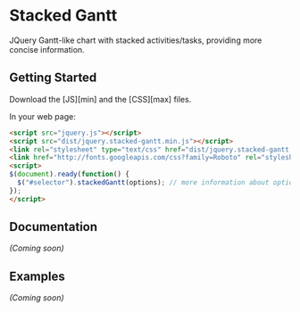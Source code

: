 # Stacked Gantt

JQuery Gantt-like chart with stacked activities/tasks, providing more concise information.

## Getting Started
Download the [JS][min] and the [CSS][max] files.

[JS]: https://raw.githubusercontent.com/demarchisd/stacked-gantt/master/dist/jquery.stacked-gantt.min.js
[CSS]: https://raw.githubusercontent.com/demarchisd/stacked-gantt/master/dist/jquery.stacked-gantt.css

In your web page:

```html
<script src="jquery.js"></script>
<script src="dist/jquery.stacked-gantt.min.js"></script>
<link rel="stylesheet" type="text/css" href="dist/jquery.stacked-gantt.css">
<link href="http://fonts.googleapis.com/css?family=Roboto" rel="stylesheet" type="text/css" /> <!--Optional, but recommended-->
<script>
$(document).ready(function() {
  $("#selector").stackedGantt(options); // more information about options can be found on documentation
});
</script>
```

## Documentation
_(Coming soon)_

## Examples
_(Coming soon)_
